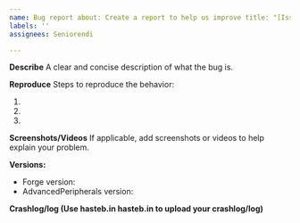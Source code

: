 ```yaml
---
name: Bug report about: Create a report to help us improve title: "[Issue]"
labels: ''
assignees: Seniorendi

---
```


**Describe**
A clear and concise description of what the bug is.

**Reproduce**
Steps to reproduce the behavior:

1.
2.
3.

**Screenshots/Videos**
If applicable, add screenshots or videos to help explain your problem.

**Versions:**

- Forge version:
- AdvancedPeripherals version:

**Crashlog/log (Use hasteb.in hasteb.in to upload your crashlog/log)**
